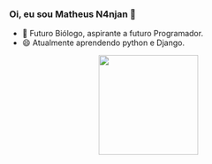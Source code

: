 ### Oi, eu sou Matheus N4njan 👋

- 🌱 Futuro Biólogo, aspirante a futuro Programador.
- 😄 Atualmente aprendendo python e Django. 

 <div align="center">
  <a href="https://github.com/n4njan">
  <img height="180em" src="https://github-readme-stats.vercel.app/api?username=n4njan&show_icons=true&theme=dracula&include_all_commits=true&count_private=true"/>
  

  
